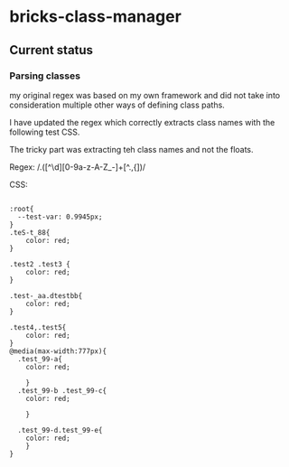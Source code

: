 # bricks-class-manager

## Current status
### Parsing classes
my original regex was based on my own framework and did not take into consideration multiple other ways of defining class paths.

I have updated the regex which correctly extracts class names with the following test CSS.

The tricky part was extracting teh class names and not the floats.

Regex: /\.([^\d][0-9a-z-A-Z_\-]+[^.,{])/

CSS:
<pre><code>
:root{
  --test-var: 0.9945px;
}
.teS-t_88{
	color: red;
}

.test2 .test3 {
	color: red;
}

.test-_aa.dtestbb{
	color: red;
}

.test4,.test5{
	color: red;
}
@media(max-width:777px){
  .test_99-a{
	color: red;

	}
  .test_99-b .test_99-c{
	color: red;

	}

  .test_99-d.test_99-e{
	color: red;
	}
}
</code></pre>